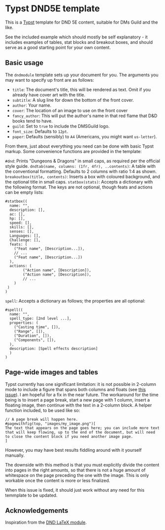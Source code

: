 # Typst DND5E template

This is a [Typst](https://typst.app) template for DND 5E content, suitable for DMs Guild and the like.

See the included example which should mostly be self explanatory - it includes examples of tables, stat blocks and breakout boxes, and should serve as a good starting point for your own content. 

## Basic usage

The `dndmodule` template sets up your document for you. The arguments you may want to specify up front are as follows:

- `title`: The document's title, this will be rendered as text. Omit if you already have cover art with the title.
- `subtitle`: A slug line for down the bottom of the front cover.
- `author`: Your name.
- `cover`: The location of an image to use on the front cover 
- `fancy_author`: This will put the author's name in that red flame that D&D books tend to have.
- `guild`: Set to `true` to include the DMSGuild logo.
- `font_size`: Defaults to `12pt`.
- `paper`: Defaults (sensibly) to `A4` (Americans, you might want `us-letter`).

From there, just about everything you need can be done with basic Typst markup. Some convenience functions are provided in the template:

`#dnd`: Prints "Dungeons & Dragons" in small caps, as required per the official style guide.
`dndtab(name, columns: (1fr, 4fr), ..contents)`: A table with the conventional formatting. Defaults to 2 columns with ratio 1:4 as shown.
`breakoutbox(title, contents)`: Inserts a box with coloured background, and the optional title in small caps.
`statbox(stats)`: Accepts a dictionary with the following format. The keys are not optional, though feats and actions can be empty lists:

```
#statbox((
  name: "",
  description: [],
  ac: [],
  hp: [],
  speed: [],
  skills: [],
  senses: [],
  Languages: [],
  Challenge: [],
  feats: (
    ("Feat name", [Description...]), 
    // ...
    ("Feat name", [Description...])
  ),
  actions: (
        ("Action name", [Description]), 
        ("Action name", [Description]),
        // ...
    )
 )
)
```

`spell`: Accepts a dictionary as follows; the properties are all optional:

```
#spell((
  name: "",
  spell_type: [2nd level ...],
  properties: (
    ("Casting time", []), 
    ("Range", []), 
    ("Duration", []), 
    ("Components", []), 
  ),
  description: [Spell effects description]
  )
)
```

## Page-wide images and tables

Typst currently has one significant limitation: it is not possible in 2-column mode to include a figure that spans both columns and floats (see [this issue](https://github.com/typst/typst/issues/553)). 
I am hopeful for a fix in the near future. The workaround for the time being is to insert a page break, start a new page with 1 column, insert a floating image, then continue with the text in a 2-column block. A helper function included, to be used like so:

```
// A page break will happen here.
#pagewithfig(top, "images/my_image.png")[
The text that appears on the page goes here; you can include more text that will keep flowing, up to the end of the document, but will need to close the content block if you need another image page.
]
```

However, you may have best results fiddling around with it yourself manually. 

The downside with this method is that you must explicitly divide the content into pages in the right amounts, so that there is not a huge amount of whitespace on the page preceding the one with the image. This is only workable once the content is more or less finalized. 

When this issue is fixed, it should just work without any need for this temmplate to be updated.

## Acknowledgements

Inspiration from the [DND LaTeX module](https://github.com/rpgtex/DND-5e-LaTeX-Template).
